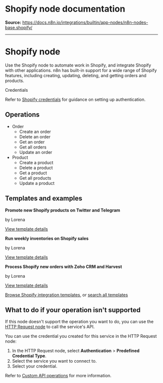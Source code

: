 # Shopify node documentation

**Source:** https://docs.n8n.io/integrations/builtin/app-nodes/n8n-nodes-base.shopify/

---

# Shopify node

Use the Shopify node to automate work in Shopify, and integrate Shopify with other applications. n8n has built-in support for a wide range of Shopify features, including creating, updating, deleting, and getting orders and products.

Credentials

Refer to [Shopify credentials](../../credentials/shopify/) for guidance on setting up authentication.

## Operations

- Order
  - Create an order
  - Delete an order
  - Get an order
  - Get all orders
  - Update an order
- Product
  - Create a product
  - Delete a product
  - Get a product
  - Get all products
  - Update a product

## Templates and examples

**Promote new Shopify products on Twitter and Telegram**

by Lorena

[View template details](https://n8n.io/workflows/1205-promote-new-shopify-products-on-twitter-and-telegram/)

**Run weekly inventories on Shopify sales**

by Lorena

[View template details](https://n8n.io/workflows/1207-run-weekly-inventories-on-shopify-sales/)

**Process Shopify new orders with Zoho CRM and Harvest**

by Lorena

[View template details](https://n8n.io/workflows/1206-process-shopify-new-orders-with-zoho-crm-and-harvest/)

[Browse Shopify integration templates](https://n8n.io/integrations/shopify/), or [search all templates](https://n8n.io/workflows/)

## What to do if your operation isn't supported

If this node doesn't support the operation you want to do, you can use the [HTTP Request node](../../core-nodes/n8n-nodes-base.httprequest/) to call the service's API.

You can use the credential you created for this service in the HTTP Request node:

1. In the HTTP Request node, select **Authentication** > **Predefined Credential Type**.
2. Select the service you want to connect to.
3. Select your credential.

Refer to [Custom API operations](../../../custom-operations/) for more information.
